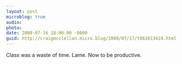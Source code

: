 ```yaml
---
layout: post
microblog: true
audio: 
photo: 
date: 2008-07-16 18:00:00 -0600
guid: http://craigmcclellan.micro.blog/2008/07/17/t861013424.html
---
```

Class was a waste of time. Lame. Now to be productive.
